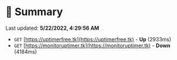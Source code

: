 # 📖 Summary
Last updated: **5/22/2022, 4:29:56 AM**

- `GET` [https://uptimerfree.tk](https://uptimerfree.tk) - **Up** (2933ms)
- `GET` [https://monitoruptimer.tk](https://monitoruptimer.tk) - **Down** (4184ms)
